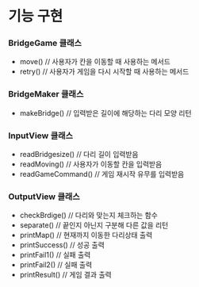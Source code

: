 # 기능 구현
### BridgeGame 클래스
 - move() // 사용자가 칸을 이동할 때 사용하는 메서드
 - retry() // 사용자가 게임을 다시 시작할 때 사용하는 메서드

### BridgeMaker 클래스
 - makeBridge() // 입력받은 길이에 해당하는 다리 모양 리턴
 
### InputView 클래스
- readBridgesize() // 다리 길이 입력받음
- readMoving() // 사용자가 이동할 칸을 입력받음
- readGameCommand() // 게임 재시작 유무를 입력받음

### OutputView 클래스
- checkBrdige() // 다리와 맞는지 체크하는 함수
- separate() // 끝인지 아닌지 구분해 다른 값을 리턴
- printMap() // 현재까지 이동한 다리상태 출력
- printSuccess() // 성공 출력
- printFail1()  // 실패 출력
- printFail2() // 실패 출력
- printResult() // 게임 결과 출력